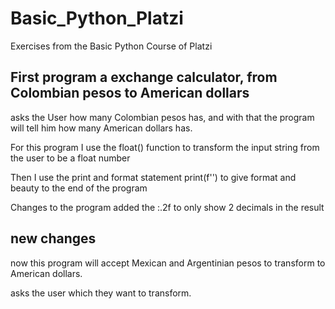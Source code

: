 # Basic_Python_Platzi
Exercises from the Basic Python Course of Platzi

## First program a exchange calculator, from Colombian pesos to American dollars

asks the User how many Colombian pesos has, and with that the program will tell him how many American dollars has.

For this program I use the float() function to transform the input string from the user to be a float number

Then I use the print and format statement print(f'') to give format and beauty to the end of the program

Changes to the program added the :.2f to only show 2 decimals in the result

## new changes
now this program will accept Mexican and Argentinian pesos to transform to American dollars.

asks the user which they want to transform.